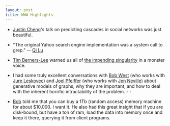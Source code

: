 ```yaml
---
layout: post
title: WWW Highlights
---
```


- [Justin Cheng](http://www.clr3.com/)'s talk on predicting cascades in social networks was just beautiful.
- "The original Yahoo search engine implementation was a system call to grep." -- [Qi
  Lu](http://www.microsoft.com/en-us/news/exec/lu/)
- [Tim Berners-Lee](http://en.wikipedia.org/wiki/Tim_Berners-Lee) warned us all of [the impending
  singularity](http://en.wikipedia.org/wiki/Bullshit) in a monster voice.

- I had some truly excellent conversations with [Bob West](http://infolab.stanford.edu/~west1/) (who works with [Jure
  Leskovec](http://cs.stanford.edu/people/jure/)) and [Joel Pfeiffer](https://www.cs.purdue.edu/homes/jpfeiff/) (who
  works with [Jen Neville](https://www.cs.purdue.edu/homes/neville/)) about generative models of graphs, why they are
  important, and how to deal with the inherent horrific intractability of the problem.  - -
- [Bob](http://infolab.stanford.edu/~west1/) told me that you can buy a 1Tb (random access) memory machine for about
  $10,000.  I want it.  He also had this great insight that if you are disk-bound, but have a ton of ram, load the data
  into memory once and keep it there, querying it from client programs.